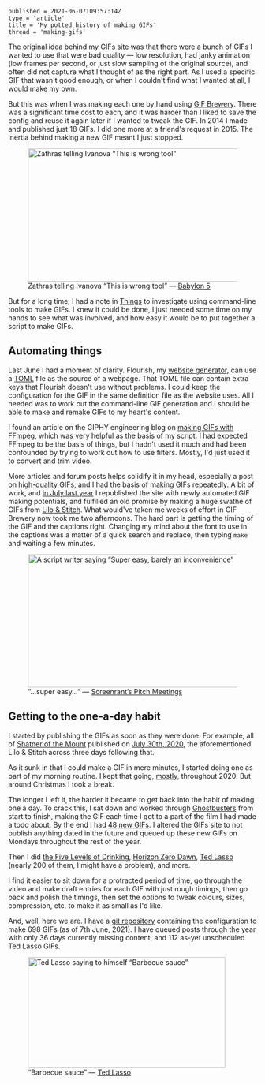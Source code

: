 ```
published = 2021-06-07T09:57:14Z
type = 'article'
title = 'My potted history of making GIFs'
thread = 'making-gifs'
```

The original idea behind my [GIFs site][gifs] was that there were a bunch of
GIFs I wanted to use that were bad quality — low resolution, had janky
animation (low frames per second, or just slow sampling of the original
source), and often did not capture what I thought of as the right part. As I
used a specific GIF that wasn't good enough, or when I couldn't find what I
wanted at all, I would make my own.

But this was when I was making each one by hand using [GIF Brewery][brew].
There was a significant time cost to each, and it was harder than I liked to
save the config and reuse it again later if I wanted to tweak the GIF.
In 2014 I made and published just 18 GIFs. I did one more at a friend's
request in 2015. The inertia behind making a new GIF meant I just stopped.

<figure>
  <a href='https://gifs.cackhanded.net/babylon-5/war-without-end-ii/wrong-tool'>
  <img src="https://mnf.m17s.net/2021/06/07/wrong_tool.png" alt="Zathras telling Ivanova “This is wrong tool”" width="480" height="270"></a>
  <figcaption>
    Zathras telling Ivanova “This is wrong tool” — 
    <a href='https://gifs.cackhanded.net/babylon-5/war-without-end-ii/wrong-tool'>Babylon 5</a>
  </figcaption>
</figure>

But for a long time, I had a note in [Things][th] to investigate using
command-line tools to make GIFs. I knew it could be done, I just needed
some time on my hands to see what was involved, and how easy it would be
to put together a script to make GIFs.

## Automating things

Last June I had a moment of clarity. Flourish, my [website generator][fl], can
use a [TOML][toml] file as the source of a webpage. That TOML file can contain
extra keys that Flourish doesn't use without problems. I could keep the
configuration for the GIF in the same definition file as the website uses. All
I needed was to work out the command-line GIF generation and I should be able
to make and remake GIFs to my heart's content.

I found an article on the GIPHY engineering blog on
[making GIFs with FFmpeg][ff], which was very helpful as the basis of my
script. I had expected FFmpeg to be the basis of things, but I hadn't used
it much and had been confounded by trying to work out how to use filters.
Mostly, I'd just used it to convert and trim video.

More articles and forum posts helps solidify it in my head, especially a post
on [high-quality GIFs][hq], and I had the basis of making GIFs repeatedly. A
bit of work, and [in July last year][wk312020] I republished the site with
newly automated GIF making potentials, and fulfilled an old promise by making
a huge swathe of GIFs from [Lilo & Stitch][ls]. What would've taken me weeks
of effort in GIF Brewery now took me two afternoons. The hard part is getting
the timing of the GIF and the captions right. Changing my mind about the font
to use in the captions was a matter of a quick search and replace, then typing
`make` and waiting a few minutes.

<figure>
  <a href='https://gifs.cackhanded.net/screenrant-pitch-meetings/super-easy'>
  <img src="https://mnf.m17s.net/2021/06/07/super_easy_45.png" alt="A script writer saying “Super easy, barely an inconvenience”" width="480" height="270"></a>
  <figcaption>
    ”…super easy…” — 
    <a href='https://gifs.cackhanded.net/screenrant-pitch-meetings/super-easy'>Screenrant’s Pitch Meetings</a>
  </figcaption>
</figure>


## Getting to the one-a-day habit

I started by publishing the GIFs as soon as they were done. For example,
all of [Shatner of the Mount][SHATNER] published on 
[July 30th, 2020][20200730], the aforementioned Lilo & Stitch across three
days following that.

As it sunk in that I could make a GIF in mere minutes, I started doing one as
part of my morning routine. I kept that going, [mostly][mostly], throughout
2020. But around Christmas I took a break.

The longer I left it, the harder it became to get back into the habit
of making one a day. To crack this, I sat down and worked through
[Ghostbusters][gb] from start to finish, making the GIF each time I got to
a part of the film I had made a todo about. By the end I had
[48 new GIFs][48new]. I altered the GIFs site to not publish anything dated in
the future and queued up these new GIFs on Mondays throughout the rest of the
year.

Then I did [the Five Levels of Drinking][5levels], [Horizon Zero Dawn][hzd],
[Ted Lasso][tl] (nearly 200 of them, I might have a problem), and more.

I find it easier to sit down for a protracted period of time, go through the
video and make draft entries for each GIF with just rough timings, then go
back and polish the timings, then set the options to tweak colours, sizes,
compression, etc. to make it as small as I'd like.

And, well, here we are. I have a [git repository][repo] containing the
configuration to make 698 GIFs (as of 7th June, 2021). I have queued
posts through the year with only 36 days currently missing content,
and 112 as-yet unscheduled Ted Lasso GIFs.

<figure>
  <a href='https://gifs.cackhanded.net/ted-lasso/the-diamond-dogs/barbecue-sauce'>
  <img src="https://mnf.m17s.net/2021/06/07/barbecue_sauce_24.png" alt="Ted Lasso saying to himself “Barbecue sauce”" width="400" height="225"></a>
  <figcaption>
    “Barbecue sauce” — 
    <a href='https://gifs.cackhanded.net/ted-lasso/the-diamond-dogs/barbecue-sauce'>Ted Lasso</a>
  </figcaption>
</figure>



[gifs]: https://gifs.cackhanded.net
[brew]: https://gfycat.com/gifbrewery
[th]: https://culturedcode.com/things/
[fl]: https://github.com/norm/flourish
[toml]: https://toml.io/

[ff]: https://engineering.giphy.com/how-to-make-gifs-with-ffmpeg/
[hq]: http://blog.pkh.me/p/21-high-quality-gif-with-ffmpeg.html
[repo]: https://github.com/norm/gifs.cackhanded.net
[wk312020]: /2020/07/31/chips-for-week-31-2020
[ls]: https://gifs.cackhanded.net/lilo-and-stitch/
[SHATNER]: https://gifs.cackhanded.net/shatner-of-the-mount/
[20200730]: https://gifs.cackhanded.net/2020/07/
[mostly]: https://gifs.cackhanded.net/aliens/mostly

[gb]: https://gifs.cackhanded.net/ghostbusters/
[48new]: https://github.com/norm/gifs.cackhanded.net/commit/f1f3570baaef6af0eae1f0cbdd1e4a2a156f8b7d
[5levels]: https://gifs.cackhanded.net/larry-miller/5-levels-of-drinking/
[tl]: https://gifs.cackhanded.net/ted-lasso/
[hzd]: https://gifs.cackhanded.net/horizon-zero-dawn/
